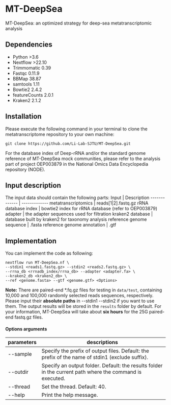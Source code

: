 # MT-DeepSea
MT-DeepSea: an optimized strategy for deep-sea metatranscriptomic analysis
## Dependencies
- Python >3.6
- Nextflow >22.10
- Trimmomatic 0.39
- Fastqc 0.11.9
- BBMap 38.87
- samtools 1.11
- Bowtie2 2.4.2
- featureCounts 2.0.1
- Kraken2 2.1.2

##  Installation
Please execute the following command in your terminal to clone the metatranscriptome repository to your own machine:
```shell
git clone https://github.com/Li-Lab-SJTU/MT-DeepSea.git
```
For the database index of Deep-rRNA and/or the standard genome reference of MT-DeepSea mock communities, please refer to the analysis part of project OEP003879 in the National Omics Data Encyclopedia repository (NODE).

## Input description 
The input data should contain the following parts:
Input  | Description
------------- | -------------
metatranscriptomics | reads[1\|2].fastq.gz
rRNA database index  | bowtie2 index for rRNA database (refer to OEP003879)
adapter | the adapter sequences used for filtration
kraken2 database | database built by kraken2 for taxonomy analysis
reference genome sequence | .fasta
reference genome annotation | .gtf


## Implementation
You can implement the code as following:
```shell
nextflow run MT-DeepSea.nf \
--stdin1 <reads1.fastq.gz> --stdin2 <reads2.fastq.gz> \
--rrna_db <rrnadb_index/rrna_db> --adapter <adapter.fa> \
--kraken2_db <kraken2_db> \
--ref <genome.fasta> --gtf <genome.gtf> <Options> 
```
**Note:** There are paired-end *.fq.gz files for testing in  `data/test`, containing 10,000 and 100,000 randomly selected reads sequences, respectively. Please input their **absolute paths** in --stdin1 --stdin2 if you want to use them. The output results will be stored in the `results` folder by default. For your information, MT-DeepSea will take about **six hours** for the 25G paired-end fastq.gz files. 


#### Options arguments
|parameters|descriptions|
|---|---|
|--sample|Specify the prefix of output files. Default: the prefix of the name of stdin1 (exclude suffix).|
|--outdir|Specify an output folder. Default: the results folder in the current path where the command is executed.|
|--thread| Set the thread. Default: 40.|
|--help|Print the help message.|
